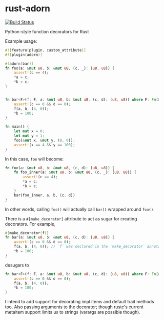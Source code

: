 # rust-adorn

[![Build Status](https://travis-ci.org/Manishearth/rust-adorn.svg)](https://travis-ci.org/Manishearth/rust-adorn)

Python-style function decorators for Rust


Example usage:


```rust
#![feature(plugin, custom_attribute)]
#![plugin(adorn)]

#[adorn(bar)]
fn foo(a: &mut u8, b: &mut u8, (c, _): (u8, u8)) {
    assert!(c == 4);
    *a = c;
    *b = c;
}


fn bar<F>(f: F, a: &mut u8, b: &mut u8, (c, d): (u8, u8)) where F: Fn(&mut u8, &mut u8, (u8, u8)) {
    assert!(c == 0 && d == 0);
    f(a, b, (4, 0));
    *b = 100;
}

fn main() {
    let mut x = 0;
    let mut y = 1;
    foo(&mut x, &mut y, (0, 0));
    assert!(x == 4 && y == 100);
}
```

In this case, `foo` will become:

```rust
fn foo(a: &mut u8, b: &mut u8, (c, d): (u8, u8)) {
    fn foo_inner(a: &mut u8, b: &mut u8, (c, _): (u8, u8)) {
        assert!(c == 4);
        *a = c;
        *b = c;
    }
    bar(foo_inner, a, b, (c, d))
}
```

In other words, calling `foo()` will actually call `bar()` wrapped around `foo()`.


There is a `#[make_decorator]` attribute to act as sugar for creating decorators. For example,

```rust
#[make_decorator(f)]
fn bar(a: &mut u8, b: &mut u8, (c, d): (u8, u8)) {
    assert!(c == 0 && d == 0);
    f(a, b, (4, 0)); // `f` was declared in the `make_decorator` annotation
    *b = 100;
}

```

desugars to 

```rust
fn bar<F>(f: F, a: &mut u8, b: &mut u8, (c, d): (u8, u8)) where F: Fn(&mut u8, &mut u8, (u8, u8)) {
    assert!(c == 0 && d == 0);
    f(a, b, (4, 0));
    *b = 100;
}
```



I intend to add support for decorating impl items and default trait methods too. Also passing arguments to the decorator; though rustc's current metaitem support limits us to strings (varargs are possible though).
